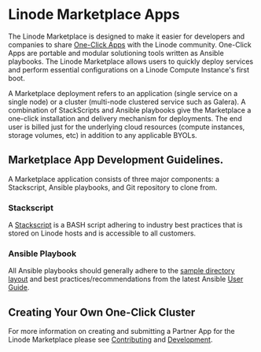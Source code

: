 # Linode Marketplace Apps

The Linode Marketplace is designed to make it easier for developers and companies to share [One-Click Apps](https://www.linode.com/marketplace/) with the Linode community. One-Click Apps are portable and modular solutioning tools written as Ansible playbooks. The Linode Marketplace allows users to quickly deploy services and perform essential configurations on a Linode Compute Instance's first boot. 

A Marketplace deployment refers to an application (single service on a single node) or a cluster (multi-node clustered service such as Galera). A combination of StackScripts and Ansible playbooks give the Marketplace a one-click installation and delivery mechanism for deployments. The end user is billed just for the underlying cloud resources (compute instances, storage volumes, etc) in addition to any applicable BYOLs.

## Marketplace App Development Guidelines.

A Marketplace application consists of three major components: a Stackscript, Ansible playbooks, and Git repository to clone from.

### Stackscript

A [Stackscript](https://www.linode.com/docs/products/tools/stackscripts/guides/write-a-custom-script) is a BASH script adhering to industry best practices that is stored on Linode hosts and is accessible to all customers.

### Ansible Playbook

All Ansible playbooks should generally adhere to the [sample directory layout](https://docs.ansible.com/ansible/latest/user_guide/sample_setup.html#sample-ansible-setup) and best practices/recommendations from the latest Ansible [User Guide](https://docs.ansible.com/ansible/latest/user_guide/index.html).

## Creating Your Own One-Click Cluster

For more information on creating and submitting a Partner App for the Linode Marketplace please see [Contributing](CONTRIBUTING.md) and [Development](DEVELOPMENT.md).

